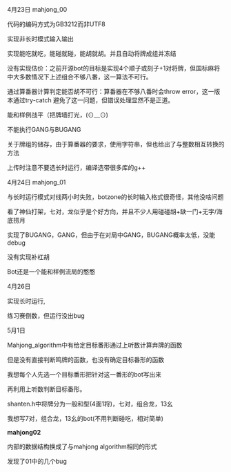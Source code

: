 4月23日 mahjong_00

代码的编码方式为GB3212而非UTF8



实现非长时模式输入输出

实现能吃就吃，能碰就碰，能胡就胡。并且自动将牌成组并冻结

没有实现估价：之前开源bot的目标是实现4个顺子或刻子+1对将牌，但国标麻将中大多数情况下上述组合不够八番，这一算法不可行。

通过算番器计算判定能否胡不可行：算番器在不够八番时会throw error，这一版本通过try-catch 避免了这一问题，但错误处理显然不是正道。



能和样例战平（把牌墙打光，(⊙﹏⊙)

不能执行GANG与BUGANG



关于牌组的储存，由于算番器的要求，使用字符串，但也给出了与整数相互转换的方法



上传时注意不要选长时运行，编译选带很多库的g++



4月24日 mahjong_01

与长时运行模式对线两小时失败，botzone的长时输入格式很奇怪，其他没啥问题

看了神仙打架，七对，龙似乎是个好方向，并且不少人用碰碰胡+缺一门+无字/海底捞月



实现了BUGANG，GANG，但由于在对局中GANG，BUGANG概率太低，没能debug

没有实现补杠胡

Bot还是一个能和样例流局的憨憨





4月26日

实现长时运行,

练习赛倒数，但运行没出bug



5月1日

Mahjong_algorithm中有给定目标番形通过上听数计算弃牌的函数

但是没有直接判断鸣牌的函数，也没有确定目标番形的函数

我想每个人先选一个目标番形把针对这一番形的bot写出来

再利用上听数判断目标番形。



shanten.h中将牌分为一般和型(4面1将)，七对，组合龙，13幺

我想写7对，组合龙，13幺的bot(不用判断碰吃，相对简单)



**mahjong02**

内部的数据结构换成了与mahjong algorithm相同的形式

发现了01中的几个bug

